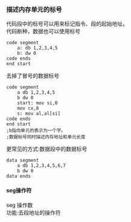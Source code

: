 ### 描述内存单元的标号
代码段中的标号可以用来标记指令、段的起始地址。  
代码断种，数据也可以使用标号  
```
code segment
    a: db 1,2,3,4,5
    b: dw 0
code ends
end start
```
去掉了冒号的数据标号
```
code segment
    a db 1,2,3,4,5
    b dw 0
    start: mov si,0
    mov cx,8
    s: mov al,al[si]
code ends
end start
;b指向单元的表示为一个字。  
;数据标号同时描述内存地址和单元长度  
```
更常见的方式:数据段中的数据标号  
```
data segment
    a db 1,2,3,4,5,6,7
    b dw 0
data ends
```
#### seg操作符
seg 操作数  
功能:去段地址的操作符